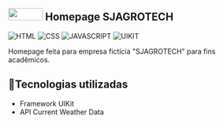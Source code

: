 ## <img src="https://github.com/MateusGomesc/siteAgricola/assets/129867943/7d51b869-8e7b-448c-8bac-d1a53a733e97" width="70px" height="25px"> Homepage SJAGROTECH

![HTML](https://img.shields.io/badge/HTML5-E34F26?style=for-the-badge&logo=html5&logoColor=white)
![CSS](https://img.shields.io/badge/CSS3-1572B6?style=for-the-badge&logo=css3&logoColor=white)
![JAVASCRIPT](https://img.shields.io/badge/JavaScript-323330?style=for-the-badge&logo=javascript&logoColor=F7DF1E)
![UIKIT](https://img.shields.io/badge/uikit-1572B6?style=for-the-badge&logo=uikit&logoColor=white)

Homepage feita para empresa fictícia "SJAGROTECH" para fins acadêmicos.

## 🔧Tecnologias utilizadas
<ul>
  <li>Framework UIKit <img src="https://github.com/MateusGomesc/siteAgricola/assets/129867943/781b99c4-4714-4bdb-8c3e-aba2c1c4c8c3" width="12px" height="12px"></li>
  <li>API Current Weather Data</li>
</ul>
